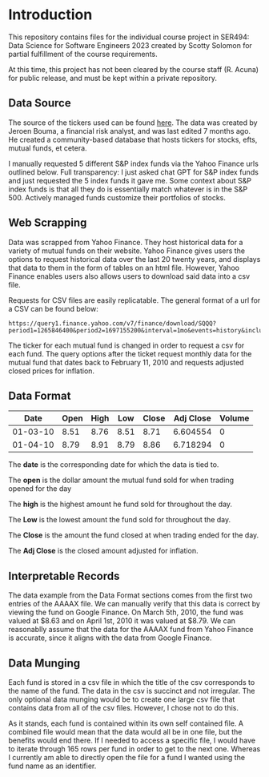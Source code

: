 ﻿# Introduction
This repository contains files for the individual course project in SER494: Data Science for Software Engineers 2023 created by Scotty Solomon for partial fulfillment of the course requirements.

At this time, this project has not been cleared by the course staff (R. Acuna) for public release, and must be kept within a private repository.

## Data Source

The source of the tickers used can be found [here](https://github.com/JerBouma/FinanceDatabase/blob/main/database/funds.csv). The data was created by Jeroen Bouma, a financial risk analyst, and was last edited 7 months ago. He created a community-based database that hosts tickers for stocks, efts, mutual funds, et cetera.

I manually requested 5 different S&P index funds via the Yahoo Finance urls outlined below. Full transparency: I just asked chat GPT for S&P index funds and just requested the 5 index funds it gave me. Some context about S&P index funds is that all they do is essentially match whatever is in the S&P 500. Actively managed funds customize their portfolios of stocks. 

## Web Scrapping

Data was scrapped from Yahoo Finance. They host historical data for a variety of mutual funds on their website. Yahoo Finance gives users the options to request historical data over the last 20 twenty years, and displays that data to them in the form of tables on an html file. However, Yahoo Finance enables users also allows users to download said data into a csv file.

Requests for CSV files are easily replicatable. The general format of a url for a CSV can be found below:
```
https://query1.finance.yahoo.com/v7/finance/download/SQQQ?period1=1265846400&period2=1697155200&interval=1mo&events=history&includeAdjustedClose=true
```

The ticker for each mutual fund is changed in order to request a csv for each fund. The query options after the ticket request monthly data for the mutual fund that dates back to February 11, 2010 and requests adjusted closed prices for inflation.

## Data Format

|Date       |	    Open|	High|   Low|    Close|  Adj Close|	Volume|
|---        |	    ---|	---	|   ---|    ---|     ---|	    ---|
|01-03-10   |	    8.51|	8.76|	8.51|   8.71|   6.604554|	0|
|01-04-10	|8.79	|8.91	|8.79	|8.86	|6.718294	|0


The **date** is the corresponding date for which the data is tied to.

The **open** is the dollar amount the mutual fund sold for when trading opened for the day

The **high** is the highest amount he fund sold for throughout the day.

The **Low** is the lowest amount the fund sold for throughout the day.

The **Close** is the amount the fund closed at when trading ended for the day.

The **Adj Close** is the closed amount adjusted for inflation.

## Interpretable Records

The data example from the Data Format sections comes from the first two entries of the AAAAX file. We can manually verify that this data is correct by viewing the fund on Google Finance. On March 5th, 2010, the fund was valued at $8.63 and on April 1st, 2010 it was valued at $8.79. We can reasonablly assume that the data for the AAAAX fund from Yahoo Finance is accurate, since it aligns with the data from Google Finance.

## Data Munging

Each fund is stored in a csv file in which the title of the csv corresponds to the name of the fund. The data in the csv is succinct and not irregular. The only optional data munging would be to create one large csv file that contains data from all of the csv files. However, I chose not to do this. 

As it stands, each fund is contained within its own self contained file. A combined file would mean that the data would all be in one file, but the benefits would end there. If I needed to access a specific file, I would have to iterate through 165 rows per fund in order to get to the next one. Whereas I currently am able to directly open the file for a fund I wanted using the fund name as an identifier.
